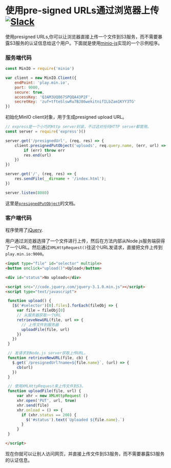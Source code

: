 # 使用pre-signed URLs通过浏览器上传 [![Slack](https://slack.min.io/slack?type=svg)](https://slack.min.io)

使用presigned URLs,你可以让浏览器直接上传一个文件到S3服务，而不需要暴露S3服务的认证信息给这个用户。下面就是使用[minio-js](https://github.com/minio/minio-js)实现的一个示例程序。

### 服务端代码

```js
const MinIO = require('minio')

var client = new MinIO.Client({
    endPoint: 'play.min.io',
    port: 9000,
    secure: true,
    accessKey: 'Q3AM3UQ867SPQQA43P2F',
    secretKey: 'zuf+tfteSlswRu7BJ86wekitnifILbZam1KYY3TG'
})
```

初始化MinIO client对象，用于生成presigned upload URL。

```js
// express是一个小巧的Http server封装，不过这对任何HTTP server都管用。
const server = require('express')()

server.get('/presignedUrl', (req, res) => {
    client.presignedPutObject('uploads', req.query.name, (err, url) => {
        if (err) throw err
        res.end(url)
    })
})

server.get('/', (req, res) => {
    res.sendFile(__dirname + '/index.html');
})

server.listen(8080)
```

这里是[`presignedPutObject`](https://docs.min.io/docs/javascript-client-api-reference#presignedPutObject)的文档。

### 客户端代码

程序使用了[jQuery](http://jquery.com/).

用户通过浏览器选择了一个文件进行上传，然后在方法内部从Node.js服务端获得了一个URL。然后通过`XMLHttpRequest()`往这个URL发请求，直接把文件上传到`play.min.io:9000`。

```html
<input type="file" id="selector" multiple>
<button onclick="upload()">Upload</button>

<div id="status">No uploads</div>

<script src="//code.jquery.com/jquery-3.1.0.min.js"></script>
<script type="text/javascript">

 function upload() {
   [$('#selector')[0].files].forEach(fileObj => {
     var file = fileObj[0]
     // 从服务器获取一个URL
     retrieveNewURL(file, url => {
       // 上传文件到服务器
       uploadFile(file, url)
     })
   })
 }

 // 发请求到Node.js server获取上传URL。
 function retrieveNewURL(file, cb) {
   $.get(`/presignedUrl?name=${file.name}`, (url) => {
     cb(url)
   })
 }

 // 使用XMLHttpRequest来上传文件到S3。
 function uploadFile(file, url) {
     var xhr = new XMLHttpRequest ()
     xhr.open('PUT', url, true)
     xhr.send(file)
     xhr.onload = () => {
       if (xhr.status == 200) {
         $('#status').text(`Uploaded ${file.name}.`)
       }
     }
 }

</script>
```

现在你就可以让别人访问网页，并直接上传文件到S3服务，而不需要暴露S3服务的认证信息。
